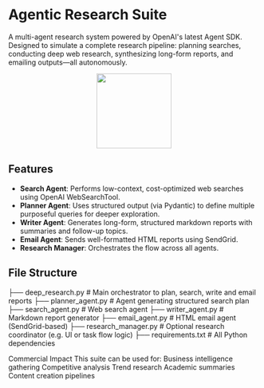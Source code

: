 #  Agentic Research Suite

A multi-agent research system powered by OpenAI's latest Agent SDK. Designed to simulate a complete research pipeline: planning searches, conducting deep web research, synthesizing long-form reports, and emailing outputs—all autonomously.

<p align="center">
  <img src="assets/business.png" width="150"/>
</p>

##  Features

-  **Search Agent**: Performs low-context, cost-optimized web searches using OpenAI WebSearchTool.
-  **Planner Agent**: Uses structured output (via Pydantic) to define multiple purposeful queries for deeper exploration.
-  **Writer Agent**: Generates long-form, structured markdown reports with summaries and follow-up topics.
-  **Email Agent**: Sends well-formatted HTML reports using SendGrid.
-  **Research Manager**: Orchestrates the flow across all agents.

##  File Structure
├── deep_research.py # Main orchestrator to plan, search, write and email reports
├── planner_agent.py # Agent generating structured search plan
├── search_agent.py # Web search agent
├── writer_agent.py # Markdown report generator
├── email_agent.py # HTML email agent (SendGrid-based)
├── research_manager.py # Optional research coordinator (e.g. UI or task flow logic)
├── requirements.txt # All Python dependencies

 Commercial Impact
This suite can be used for:
Business intelligence gathering
Competitive analysis
Trend research
Academic summaries
Content creation pipelines
